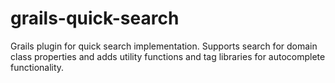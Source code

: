 grails-quick-search
===================

Grails plugin for quick search implementation. Supports search for domain class properties and adds utility functions and tag libraries for autocomplete functionality.

